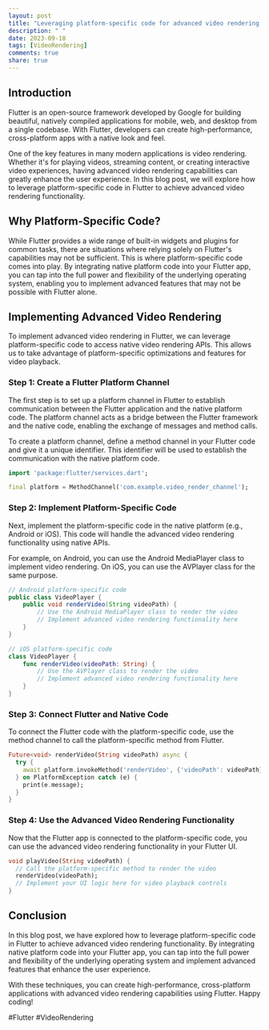 ```yaml
---
layout: post
title: "Leveraging platform-specific code for advanced video rendering in Flutter."
description: " "
date: 2023-09-18
tags: [VideoRendering]
comments: true
share: true
---
```


## Introduction

Flutter is an open-source framework developed by Google for building beautiful, natively compiled applications for mobile, web, and desktop from a single codebase. With Flutter, developers can create high-performance, cross-platform apps with a native look and feel.

One of the key features in many modern applications is video rendering. Whether it's for playing videos, streaming content, or creating interactive video experiences, having advanced video rendering capabilities can greatly enhance the user experience. In this blog post, we will explore how to leverage platform-specific code in Flutter to achieve advanced video rendering functionality.

## Why Platform-Specific Code?

While Flutter provides a wide range of built-in widgets and plugins for common tasks, there are situations where relying solely on Flutter's capabilities may not be sufficient. This is where platform-specific code comes into play. By integrating native platform code into your Flutter app, you can tap into the full power and flexibility of the underlying operating system, enabling you to implement advanced features that may not be possible with Flutter alone.

## Implementing Advanced Video Rendering

To implement advanced video rendering in Flutter, we can leverage platform-specific code to access native video rendering APIs. This allows us to take advantage of platform-specific optimizations and features for video playback.

### Step 1: Create a Flutter Platform Channel

The first step is to set up a platform channel in Flutter to establish communication between the Flutter application and the native platform code. The platform channel acts as a bridge between the Flutter framework and the native code, enabling the exchange of messages and method calls.

To create a platform channel, define a method channel in your Flutter code and give it a unique identifier. This identifier will be used to establish the communication with the native platform code.

```dart
import 'package:flutter/services.dart';

final platform = MethodChannel('com.example.video_render_channel');
```

### Step 2: Implement Platform-Specific Code

Next, implement the platform-specific code in the native platform (e.g., Android or iOS). This code will handle the advanced video rendering functionality using native APIs.

For example, on Android, you can use the Android MediaPlayer class to implement video rendering. On iOS, you can use the AVPlayer class for the same purpose.

```java
// Android platform-specific code
public class VideoPlayer {
    public void renderVideo(String videoPath) {
        // Use the Android MediaPlayer class to render the video
        // Implement advanced video rendering functionality here
    }
}
```

```swift
// iOS platform-specific code
class VideoPlayer {
    func renderVideo(videoPath: String) {
        // Use the AVPlayer class to render the video
        // Implement advanced video rendering functionality here
    }
}
```

### Step 3: Connect Flutter and Native Code

To connect the Flutter code with the platform-specific code, use the method channel to call the platform-specific method from Flutter.

```dart
Future<void> renderVideo(String videoPath) async {
  try {
    await platform.invokeMethod('renderVideo', {'videoPath': videoPath});
  } on PlatformException catch (e) {
    print(e.message);
  }
}
```

### Step 4: Use the Advanced Video Rendering Functionality

Now that the Flutter app is connected to the platform-specific code, you can use the advanced video rendering functionality in your Flutter UI.

```dart
void playVideo(String videoPath) {
  // Call the platform-specific method to render the video
  renderVideo(videoPath);
  // Implement your UI logic here for video playback controls
}
```

## Conclusion

In this blog post, we have explored how to leverage platform-specific code in Flutter to achieve advanced video rendering functionality. By integrating native platform code into your Flutter app, you can tap into the full power and flexibility of the underlying operating system and implement advanced features that enhance the user experience.

With these techniques, you can create high-performance, cross-platform applications with advanced video rendering capabilities using Flutter. Happy coding!

#Flutter #VideoRendering